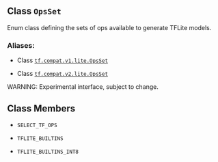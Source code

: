

## Class  `OpsSet` 
Enum class defining the sets of ops available to generate TFLite models.



### Aliases:

- Class [ `tf.compat.v1.lite.OpsSet` ](/api_docs/python/tf/lite/OpsSet)

- Class [ `tf.compat.v2.lite.OpsSet` ](/api_docs/python/tf/lite/OpsSet)

WARNING: Experimental interface, subject to change.



## Class Members

-  `SELECT_TF_OPS`  []()

-  `TFLITE_BUILTINS`  []()

-  `TFLITE_BUILTINS_INT8`  []()

